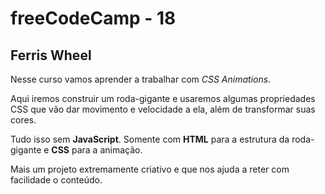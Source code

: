# freeCodeCamp - 18

## Ferris Wheel

Nesse curso vamos aprender a trabalhar com *CSS Animations*. 

Aqui iremos construir um roda-gigante e usaremos algumas propriedades CSS que vão dar movimento e velocidade a ela, além de transformar suas cores.

Tudo isso sem **JavaScript**. Somente com **HTML** para a estrutura da roda-gigante e **CSS** para a animação.

Mais um projeto extremamente criativo e que nos ajuda a reter com facilidade o conteúdo.